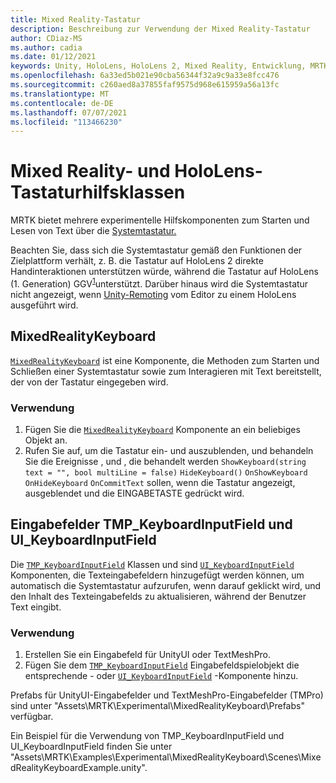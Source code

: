 ```yaml
---
title: Mixed Reality-Tastatur
description: Beschreibung zur Verwendung der Mixed Reality-Tastatur
author: CDiaz-MS
ms.author: cadia
ms.date: 01/12/2021
keywords: Unity, HoloLens, HoloLens 2, Mixed Reality, Entwicklung, MRTK,
ms.openlocfilehash: 6a33ed5b021e90cba56344f32a9c9a33e8fcc476
ms.sourcegitcommit: c260aed8a37855faf9575d968e615959a56a13fc
ms.translationtype: MT
ms.contentlocale: de-DE
ms.lasthandoff: 07/07/2021
ms.locfileid: "113466230"
---
```

# <a name="mixed-reality-and-hololens-keyboard-helper-classes"></a>Mixed Reality- und HoloLens-Tastaturhilfsklassen

MRTK bietet mehrere experimentelle Hilfskomponenten zum Starten und Lesen von Text über die [Systemtastatur.](../ux-building-blocks/system-keyboard.md)

Beachten Sie, dass sich die Systemtastatur gemäß den Funktionen der Zielplattform verhält, z. B. die Tastatur auf HoloLens 2 direkte Handinteraktionen unterstützen würde, während die Tastatur auf HoloLens (1. Generation) GGV<sup>[1](/windows/mixed-reality/gaze)</sup>unterstützt. Darüber hinaus wird die Systemtastatur nicht angezeigt, wenn [Unity-Remoting](../tools/holographic-remoting.md) vom Editor zu einem HoloLens ausgeführt wird.

## <a name="mixedrealitykeyboard"></a>MixedRealityKeyboard

[`MixedRealityKeyboard`](xref:Microsoft.MixedReality.Toolkit.Experimental.UI.MixedRealityKeyboard) ist eine Komponente, die Methoden zum Starten und Schließen einer Systemtastatur sowie zum Interagieren mit Text bereitstellt, der von der Tastatur eingegeben wird.  

### <a name="how-to-use"></a>Verwendung

1. Fügen Sie die [`MixedRealityKeyboard`](xref:Microsoft.MixedReality.Toolkit.Experimental.UI.MixedRealityKeyboard) Komponente an ein beliebiges Objekt an.
2. Rufen Sie auf, um die Tastatur ein- und auszublenden, und behandeln Sie die Ereignisse , und , die behandelt werden `ShowKeyboard(string text = "", bool multiLine = false)` `HideKeyboard()` `OnShowKeyboard` `OnHideKeyboard` `OnCommitText` sollen, wenn die Tastatur angezeigt, ausgeblendet und die EINGABETASTE gedrückt wird.

## <a name="input-fields-tmp_keyboardinputfield-and-ui_keyboardinputfield"></a>Eingabefelder TMP_KeyboardInputField und UI_KeyboardInputField

Die [`TMP_KeyboardInputField`](xref:Microsoft.MixedReality.Toolkit.Experimental.UI.TMP_KeyboardInputField) Klassen und sind [`UI_KeyboardInputField`](xref:Microsoft.MixedReality.Toolkit.Experimental.UI.UI_KeyboardInputField) Komponenten, die Texteingabefeldern hinzugefügt werden können, um automatisch die Systemtastatur aufzurufen, wenn darauf geklickt wird, und den Inhalt des Texteingabefelds zu aktualisieren, während der Benutzer Text eingibt.

### <a name="how-to-use"></a>Verwendung

1. Erstellen Sie ein Eingabefeld für UnityUI oder TextMeshPro.
2. Fügen Sie dem [`TMP_KeyboardInputField`](xref:Microsoft.MixedReality.Toolkit.Experimental.UI.TMP_KeyboardInputField) Eingabefeldspielobjekt die entsprechende - oder [`UI_KeyboardInputField`](xref:Microsoft.MixedReality.Toolkit.Experimental.UI.UI_KeyboardInputField) -Komponente hinzu.

Prefabs für UnityUI-Eingabefelder und TextMeshPro-Eingabefelder (TMPro) sind unter "Assets\MRTK\Experimental\MixedRealityKeyboard\Prefabs" verfügbar.

Ein Beispiel für die Verwendung von TMP_KeyboardInputField und UI_KeyboardInputField finden Sie unter "Assets\MRTK\Examples\Experimental\MixedRealityKeyboard\Scenes\MixedRealityKeyboardExample.unity".